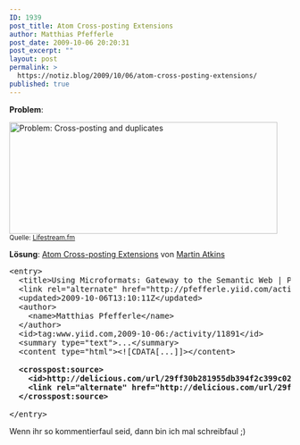 ```yaml
---
ID: 1939
post_title: Atom Cross-posting Extensions
author: Matthias Pfefferle
post_date: 2009-10-06 20:20:31
post_excerpt: ""
layout: post
permalink: >
  https://notiz.blog/2009/10/06/atom-cross-posting-extensions/
published: true
---
```

<strong>Problem</strong>:

<img src="http://notiz.blog/wp-content/uploads/2009/09/Lifestream.fm-_-pfefferle.png" alt="Problem: Cross-posting and duplicates" title="Lifestream.fm" width="480" height="200" class="aligncenter size-full wp-image-1938" /><br /><small>Quelle: <a href="http://lifestream.fm/pfefferle">Lifestream.fm</a></small>

<strong>Lösung</strong>: <a href="http://martin.atkins.me.uk/specs/atomcrosspost">Atom Cross-posting Extensions</a> von <span class="vcard"><a href="http://www.apparently.me.uk/" class="url fn">Martin Atkins</a></span>

<pre>&lt;entry&gt;
  &lt;title&gt;Using Microformats: Gateway to the Semantic Web | Professional Communication Society&lt;/title&gt;
  &lt;link rel="alternate" href="http://pfefferle.yiid.com/activity/11891"&gt;&lt;/link&gt;
  &lt;updated&gt;2009-10-06T13:10:11Z&lt;/updated&gt;
  &lt;author&gt;
    &lt;name&gt;Matthias Pfefferle&lt;/name&gt;
  &lt;/author&gt;
  &lt;id&gt;tag:www.yiid.com,2009-10-06:/activity/11891&lt;/id&gt;
  &lt;summary type="text"&gt;...&lt;/summary&gt;
  &lt;content type="html"&gt;&lt;![CDATA[...]]&gt;&lt;/content&gt;
  <strong>
  &lt;crosspost:source&gt;
    &lt;id&gt;http://delicious.com/url/29ff30b281955db394f2c399c028c480#pfefferle&lt;/id&gt;
    &lt;link rel="alternate" href="http://delicious.com/url/29ff30b281955db394f2c399c028c480#pfefferle" type="text/html" /&gt;
  &lt;/crosspost:source&gt;
  </strong>
&lt;/entry&gt;</pre>

Wenn ihr so kommentierfaul seid, dann bin ich mal schreibfaul ;)
